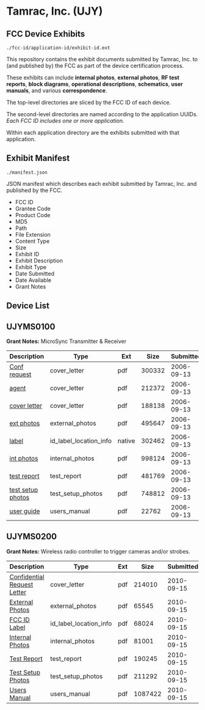 # Tamrac, Inc. (UJY)
## FCC Device Exhibits

```
./fcc-id/application-id/exhibit-id.ext
```

This repository contains the exhibit documents submitted by Tamrac, Inc. to (and published by) the FCC as part of the device certification process.

These exhibits can include **internal photos**, **external photos**, **RF test reports**, **block diagrams**, **operational descriptions**, **schematics**, **user manuals**, and various **correspondence**.

The top-level directories are sliced by the FCC ID of each device.

The second-level directories are named according to the application UUIDs. *Each FCC ID includes one or more application.*

Within each application directory are the exhibits submitted with that application. 

## Exhibit Manifest

```
./manifest.json
```

JSON manifest which describes each exhibit submitted by Tamrac, Inc. and published by the FCC.

- FCC ID
- Grantee Code
- Product Code
- MD5
- Path
- File Extension
- Content Type
- Size
- Exhibit ID
- Exhibit Description
- Exhibit Type
- Date Submitted
- Date Available
- Grant Notes

## Device List
## UJYMS0100
**Grant Notes:** MicroSync Transmitter & Receiver

| Description | Type | Ext | Size | Submitted | Available |
| ----------- | ---- | --- | ---- | --------- | --------- |
| [Conf request](UJYMS0100/c62e45d961ff5ef838ab97182a5abf83/704191.pdf) | cover_letter | pdf | 300332 | 2006-09-13 | 2006-09-15 |
| [agent](UJYMS0100/c62e45d961ff5ef838ab97182a5abf83/704192.pdf) | cover_letter | pdf | 212372 | 2006-09-13 | 2006-09-15 |
| [cover letter](UJYMS0100/c62e45d961ff5ef838ab97182a5abf83/704193.pdf) | cover_letter | pdf | 188138 | 2006-09-13 | 2006-09-15 |
| [ext photos](UJYMS0100/c62e45d961ff5ef838ab97182a5abf83/704203.pdf) | external_photos | pdf | 495647 | 2006-09-13 | 2006-09-15 |
| [label](UJYMS0100/c62e45d961ff5ef838ab97182a5abf83/704194.native) | id_label_location_info | native | 302462 | 2006-09-13 | 2006-09-15 |
| [int photos](UJYMS0100/c62e45d961ff5ef838ab97182a5abf83/704204.pdf) | internal_photos | pdf | 998124 | 2006-09-13 | 2006-09-15 |
| [test report](UJYMS0100/c62e45d961ff5ef838ab97182a5abf83/704197.pdf) | test_report | pdf | 481769 | 2006-09-13 | 2006-09-15 |
| [test setup photos](UJYMS0100/c62e45d961ff5ef838ab97182a5abf83/704205.pdf) | test_setup_photos | pdf | 748812 | 2006-09-13 | 2006-09-15 |
| [user guide](UJYMS0100/c62e45d961ff5ef838ab97182a5abf83/704198.pdf) | users_manual | pdf | 22762 | 2006-09-13 | 2006-09-15 |
## UJYMS0200
**Grant Notes:** Wireless radio controller to trigger cameras and/or strobes.

| Description | Type | Ext | Size | Submitted | Available |
| ----------- | ---- | --- | ---- | --------- | --------- |
| [Confidential Request Letter](UJYMS0200/0fd8f1100517d527d1b872dbd4be05a1/1343929.pdf) | cover_letter | pdf | 214010 | 2010-09-15 | 2010-09-15 |
| [External Photos](UJYMS0200/0fd8f1100517d527d1b872dbd4be05a1/1343930.pdf) | external_photos | pdf | 65545 | 2010-09-15 | 2010-09-15 |
| [FCC ID Label](UJYMS0200/0fd8f1100517d527d1b872dbd4be05a1/1343931.pdf) | id_label_location_info | pdf | 68024 | 2010-09-15 | 2010-09-15 |
| [Internal Photos](UJYMS0200/0fd8f1100517d527d1b872dbd4be05a1/1343932.pdf) | internal_photos | pdf | 81001 | 2010-09-15 | 2010-09-15 |
| [Test Report](UJYMS0200/0fd8f1100517d527d1b872dbd4be05a1/1343935.pdf) | test_report | pdf | 190245 | 2010-09-15 | 2010-09-15 |
| [Test Setup Photos](UJYMS0200/0fd8f1100517d527d1b872dbd4be05a1/1343936.pdf) | test_setup_photos | pdf | 211292 | 2010-09-15 | 2010-09-15 |
| [Users Manual](UJYMS0200/0fd8f1100517d527d1b872dbd4be05a1/1343937.pdf) | users_manual | pdf | 1087422 | 2010-09-15 | 2010-09-15 |
